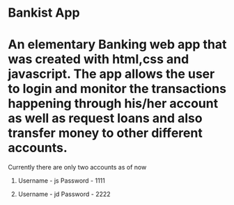 # Bankist App 

# An elementary Banking web app that was created with html,css and javascript. The app allows the user to login and monitor the transactions happening through his/her account as well as request loans and also transfer money to other different accounts.

 Currently there are only two accounts as of now
 1. Username - js
    Password - 1111

 2. Username - jd
    Password - 2222
